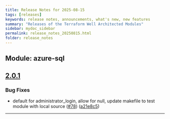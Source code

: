 ```yaml
---
title: Release Notes for 2025-08-15
tags: [releases]
keywords: release notes, announcements, what's new, new features
summary: "Releases of the Terraform Well Architected Modules"
sidebar: mydoc_sidebar
permalink: release_notes_20250815.html
folder: release_notes
---
```


## Module: azure-sql
## [2.0.1](https://github.com/CloudNationHQ/terraform-azure-sql/releases/tag/v2.0.1)


### Bug Fixes

* default for administrator_login, allow for null, update makefile to test module with local source ([#78](https://github.com/CloudNationHQ/terraform-azure-sql/issues/78)) ([a21e8c5](https://github.com/CloudNationHQ/terraform-azure-sql/commit/a21e8c530a42307147598a92ce4412d9f4585ca6))

---

